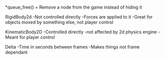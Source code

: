 

*queue_free() = Remove a node from the game instead of hiding it

RigidBody2d
-Not controlled directly
-Forces are applied to it
-Great for objects moved by something else, not player control

KinematicBody2D
-Controlled directly
-not affected by 2d physics engine 
-Meant for player control

Delta
-Time in seconds between frames
-Makes things not frame dependant





